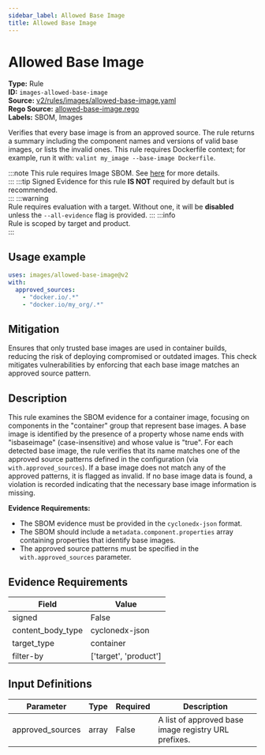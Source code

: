 ```yaml
---
sidebar_label: Allowed Base Image
title: Allowed Base Image
---  
```

# Allowed Base Image  
**Type:** Rule  
**ID:** `images-allowed-base-image`  
**Source:** [v2/rules/images/allowed-base-image.yaml](https://github.com/scribe-public/sample-policies/blob/main/v2/rules/images/allowed-base-image.yaml)  
**Rego Source:** [allowed-base-image.rego](https://github.com/scribe-public/sample-policies/blob/main/v2/rules/images/allowed-base-image.rego)  
**Labels:** SBOM, Images  

Verifies that every base image is from an approved source. The rule returns a summary including the component names and versions of valid base images, or lists the invalid ones. This rule requires Dockerfile context; for example, run it with: `valint my_image --base-image Dockerfile`.

:::note 
This rule requires Image SBOM. See [here](/docs/valint/sbom) for more details.  
::: 
:::tip 
Signed Evidence for this rule **IS NOT** required by default but is recommended.  
::: 
:::warning  
Rule requires evaluation with a target. Without one, it will be **disabled** unless the `--all-evidence` flag is provided.
::: 
:::info  
Rule is scoped by target and product.  
:::  

## Usage example

```yaml
uses: images/allowed-base-image@v2
with:
  approved_sources:
    - "docker.io/.*"
    - "docker.io/my_org/.*"
```

## Mitigation  
Ensures that only trusted base images are used in container builds, reducing the risk of deploying compromised or outdated images. This check mitigates vulnerabilities by enforcing that each base image matches an approved source pattern.


## Description  
This rule examines the SBOM evidence for a container image, focusing on components in the "container" group that represent base images.
A base image is identified by the presence of a property whose name ends with "isbaseimage" (case-insensitive) and whose value is "true".
For each detected base image, the rule verifies that its name matches one of the approved source patterns defined in the configuration 
(via `with.approved_sources`). If a base image does not match any of the approved patterns, it is flagged as invalid. If no base image data 
is found, a violation is recorded indicating that the necessary base image information is missing.

**Evidence Requirements:**

- The SBOM evidence must be provided in the `cyclonedx-json` format.
- The SBOM should include a `metadata.component.properties` array containing properties that identify base images.
- The approved source patterns must be specified in the `with.approved_sources` parameter.

## Evidence Requirements  
| Field | Value |
|-------|-------|
| signed | False |
| content_body_type | cyclonedx-json |
| target_type | container |
| filter-by | ['target', 'product'] |

## Input Definitions  
| Parameter | Type | Required | Description |
|-----------|------|----------|-------------|
| approved_sources | array | False | A list of approved base image registry URL prefixes. |

